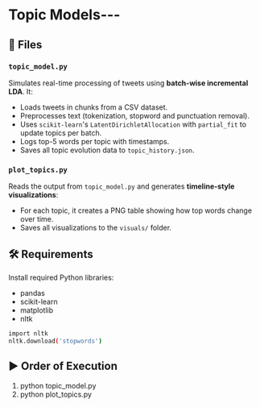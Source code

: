 # Topic Models---

## 📂 Files

### `topic_model.py`
Simulates real-time processing of tweets using **batch-wise incremental LDA**. It:
- Loads tweets in chunks from a CSV dataset.
- Preprocesses text (tokenization, stopword and punctuation removal).
- Uses `scikit-learn`'s `LatentDirichletAllocation` with `partial_fit` to update topics per batch.
- Logs top-5 words per topic with timestamps.
- Saves all topic evolution data to `topic_history.json`.

### `plot_topics.py`
Reads the output from `topic_model.py` and generates **timeline-style visualizations**:
- For each topic, it creates a PNG table showing how top words change over time.
- Saves all visualizations to the `visuals/` folder.

## 🛠 Requirements
Install required Python libraries:
- pandas	
- scikit-learn
- matplotlib
- nltk
```bash
import nltk
nltk.download('stopwords')
```

## ▶️ Order of Execution
1. python topic_model.py
2. python plot_topics.py
